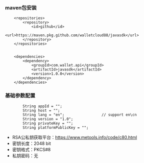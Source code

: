 ### maven包安装
```
    <repositories>
        <repository>
            <id>github</id>
            <url>https://maven.pkg.github.com/walletcloud88/javasdk</url>
        </repository>
    </repositories>


    <dependencies>
        <dependency>
            <groupId>com.wallet.api</groupId>
            <artifactId>javasdk</artifactId>
            <version>1.0.0</version>
        </dependency>
    </dependencies>
```

### 基础参数配置
```
        String appId = "";
        String host = "";
        String lang = "en";                 // support en\cn
        String version = "1.0";
        String privateKey = "";
        String platformPublicKey = "";
```
* RSA公私钥获取平台：https://www.metools.info/code/c80.html
* 密钥长度：2048 bit
* 密钥格式：PKCS#8
* 私钥密码：无
